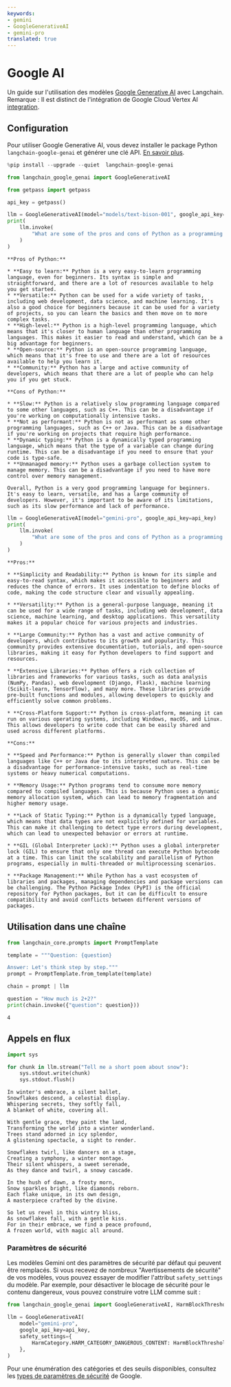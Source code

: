 ```yaml
---
keywords:
- gemini
- GoogleGenerativeAI
- gemini-pro
translated: true
---
```


# Google AI

Un guide sur l'utilisation des modèles [Google Generative AI](https://developers.generativeai.google/) avec Langchain. Remarque : Il est distinct de l'intégration de Google Cloud Vertex AI [integration](/docs/integrations/llms/google_vertex_ai_palm).

## Configuration

Pour utiliser Google Generative AI, vous devez installer le package Python `langchain-google-genai` et générer une clé API. [En savoir plus](https://developers.generativeai.google/).

```python
%pip install --upgrade --quiet  langchain-google-genai
```

```python
from langchain_google_genai import GoogleGenerativeAI
```

```python
from getpass import getpass

api_key = getpass()
```

```python
llm = GoogleGenerativeAI(model="models/text-bison-001", google_api_key=api_key)
print(
    llm.invoke(
        "What are some of the pros and cons of Python as a programming language?"
    )
)
```

```output
**Pros of Python:**

* **Easy to learn:** Python is a very easy-to-learn programming language, even for beginners. Its syntax is simple and straightforward, and there are a lot of resources available to help you get started.
* **Versatile:** Python can be used for a wide variety of tasks, including web development, data science, and machine learning. It's also a good choice for beginners because it can be used for a variety of projects, so you can learn the basics and then move on to more complex tasks.
* **High-level:** Python is a high-level programming language, which means that it's closer to human language than other programming languages. This makes it easier to read and understand, which can be a big advantage for beginners.
* **Open-source:** Python is an open-source programming language, which means that it's free to use and there are a lot of resources available to help you learn it.
* **Community:** Python has a large and active community of developers, which means that there are a lot of people who can help you if you get stuck.

**Cons of Python:**

* **Slow:** Python is a relatively slow programming language compared to some other languages, such as C++. This can be a disadvantage if you're working on computationally intensive tasks.
* **Not as performant:** Python is not as performant as some other programming languages, such as C++ or Java. This can be a disadvantage if you're working on projects that require high performance.
* **Dynamic typing:** Python is a dynamically typed programming language, which means that the type of a variable can change during runtime. This can be a disadvantage if you need to ensure that your code is type-safe.
* **Unmanaged memory:** Python uses a garbage collection system to manage memory. This can be a disadvantage if you need to have more control over memory management.

Overall, Python is a very good programming language for beginners. It's easy to learn, versatile, and has a large community of developers. However, it's important to be aware of its limitations, such as its slow performance and lack of performance.
```

```python
llm = GoogleGenerativeAI(model="gemini-pro", google_api_key=api_key)
print(
    llm.invoke(
        "What are some of the pros and cons of Python as a programming language?"
    )
)
```

```output
**Pros:**

* **Simplicity and Readability:** Python is known for its simple and easy-to-read syntax, which makes it accessible to beginners and reduces the chance of errors. It uses indentation to define blocks of code, making the code structure clear and visually appealing.

* **Versatility:** Python is a general-purpose language, meaning it can be used for a wide range of tasks, including web development, data science, machine learning, and desktop applications. This versatility makes it a popular choice for various projects and industries.

* **Large Community:** Python has a vast and active community of developers, which contributes to its growth and popularity. This community provides extensive documentation, tutorials, and open-source libraries, making it easy for Python developers to find support and resources.

* **Extensive Libraries:** Python offers a rich collection of libraries and frameworks for various tasks, such as data analysis (NumPy, Pandas), web development (Django, Flask), machine learning (Scikit-learn, TensorFlow), and many more. These libraries provide pre-built functions and modules, allowing developers to quickly and efficiently solve common problems.

* **Cross-Platform Support:** Python is cross-platform, meaning it can run on various operating systems, including Windows, macOS, and Linux. This allows developers to write code that can be easily shared and used across different platforms.

**Cons:**

* **Speed and Performance:** Python is generally slower than compiled languages like C++ or Java due to its interpreted nature. This can be a disadvantage for performance-intensive tasks, such as real-time systems or heavy numerical computations.

* **Memory Usage:** Python programs tend to consume more memory compared to compiled languages. This is because Python uses a dynamic memory allocation system, which can lead to memory fragmentation and higher memory usage.

* **Lack of Static Typing:** Python is a dynamically typed language, which means that data types are not explicitly defined for variables. This can make it challenging to detect type errors during development, which can lead to unexpected behavior or errors at runtime.

* **GIL (Global Interpreter Lock):** Python uses a global interpreter lock (GIL) to ensure that only one thread can execute Python bytecode at a time. This can limit the scalability and parallelism of Python programs, especially in multi-threaded or multiprocessing scenarios.

* **Package Management:** While Python has a vast ecosystem of libraries and packages, managing dependencies and package versions can be challenging. The Python Package Index (PyPI) is the official repository for Python packages, but it can be difficult to ensure compatibility and avoid conflicts between different versions of packages.
```

## Utilisation dans une chaîne

```python
from langchain_core.prompts import PromptTemplate
```

```python
template = """Question: {question}

Answer: Let's think step by step."""
prompt = PromptTemplate.from_template(template)

chain = prompt | llm

question = "How much is 2+2?"
print(chain.invoke({"question": question}))
```

```output
4
```

## Appels en flux

```python
import sys

for chunk in llm.stream("Tell me a short poem about snow"):
    sys.stdout.write(chunk)
    sys.stdout.flush()
```

```output
In winter's embrace, a silent ballet,
Snowflakes descend, a celestial display.
Whispering secrets, they softly fall,
A blanket of white, covering all.

With gentle grace, they paint the land,
Transforming the world into a winter wonderland.
Trees stand adorned in icy splendor,
A glistening spectacle, a sight to render.

Snowflakes twirl, like dancers on a stage,
Creating a symphony, a winter montage.
Their silent whispers, a sweet serenade,
As they dance and twirl, a snowy cascade.

In the hush of dawn, a frosty morn,
Snow sparkles bright, like diamonds reborn.
Each flake unique, in its own design,
A masterpiece crafted by the divine.

So let us revel in this wintry bliss,
As snowflakes fall, with a gentle kiss.
For in their embrace, we find a peace profound,
A frozen world, with magic all around.
```

### Paramètres de sécurité

Les modèles Gemini ont des paramètres de sécurité par défaut qui peuvent être remplacés. Si vous recevez de nombreux "Avertissements de sécurité" de vos modèles, vous pouvez essayer de modifier l'attribut `safety_settings` du modèle. Par exemple, pour désactiver le blocage de sécurité pour le contenu dangereux, vous pouvez construire votre LLM comme suit :

```python
from langchain_google_genai import GoogleGenerativeAI, HarmBlockThreshold, HarmCategory

llm = GoogleGenerativeAI(
    model="gemini-pro",
    google_api_key=api_key,
    safety_settings={
        HarmCategory.HARM_CATEGORY_DANGEROUS_CONTENT: HarmBlockThreshold.BLOCK_NONE,
    },
)
```

Pour une énumération des catégories et des seuils disponibles, consultez les [types de paramètres de sécurité](https://ai.google.dev/api/python/google/generativeai/types/SafetySettingDict) de Google.
